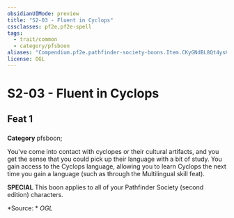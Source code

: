 ```yaml
---
obsidianUIMode: preview
title: "S2-03 - Fluent in Cyclops"
cssclasses: pf2e,pf2e-spell
tags:
  - trait/common
  - category/pfsboon
aliases: "Compendium.pf2e.pathfinder-society-boons.Item.CKyGNdBL8Qt4ysKt"
license: OGL
---
```

# S2-03 - Fluent in Cyclops
## Feat 1
### 

**Category** pfsboon; 




You've come into contact with cyclopes or their cultural artifacts, and you get the sense that you could pick up their language with a bit of study. You gain access to the Cyclops language, allowing you to learn Cyclops the next time you gain a language (such as through the Multilingual skill feat).

**SPECIAL** This boon applies to all of your Pathfinder Society (second edition) characters.

*Source: *
*OGL*